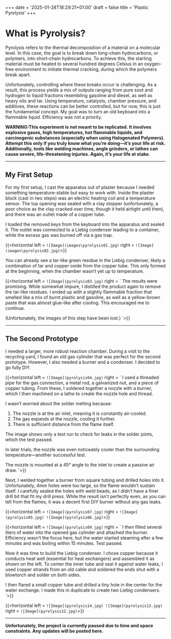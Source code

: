 +++
date = '2025-01-28T18:29:21+01:00'
draft = false
title = 'Plastic Pyrolysis'
+++

# What is Pyrolysis?
Pyrolysis refers to the thermal decomposition of a material on a molecular level. In this case, the goal is to break down long-chain hydrocarbons, or polymers, into short-chain hydrocarbons. To achieve this, the starting material must be heated to several hundred degrees Celsius in an oxygen-free environment to initiate thermal cracking, during which the polymers break apart.  

Unfortunately, controlling where these breaks occur is challenging. As a result, this process yields a mix of outputs ranging from pure soot and hydrogen to liquid fractions resembling gasoline and diesel, as well as heavy oils and tar. Using temperature, catalysts, chamber pressure, and additives, these reactions can be better controlled, but for now, this is just the fundamental concept. My goal was to turn an old keyboard into a flammable liquid. Efficiency was not a priority.  

**WARNING:This experiment is not meant to be replicated. It involves explosive gases, high temperatures, hot flammable liquids, and carcinogenic substances (especially when using Halogenated Polymers). Attempt this only if you truly know what you’re doing—it’s your life at risk.**
**Additionally, tools like welding machines, angle grinders, or lathes can cause severe, life-threatening injuries. Again, it’s your life at stake.**  

---

## My First Setup
For my first setup, I cast the apparatus out of plaster because I needed something temperature-stable but easy to work with. Inside the plaster block (cast in two steps) was an electric heating coil and a temperature sensor. The top opening was sealed with a clay stopper (unfortunately, a poor choice as the clay cracked over time, though it held airtight until then), and there was an outlet made of a copper tube.  

I loaded the removed keys from the keyboard into the apparatus and sealed it. The outlet was connected to a Liebig condenser leading to a container, while the excess gas was burned off via a gas trap.

{{<horizontal left = `![Image](images\pyrolysis01.jpg)` right = `![Image](images\pyrolysis02.jpg)`>}}

You can already see a tar-like green residue in the Liebig condenser, likely a combination of tar and copper oxide from the copper tube. This only formed at the beginning, when the chamber wasn’t yet up to temperature.

{{<horizontal left = `![Image](pyrolysis03.jpg)` right = `
The results were promising. While somewhat impure, I distilled the product again to remove the tar-like residues. I ended up with a slightly flammable fraction that smelled like a mix of burnt plastic and gasoline, as well as a yellow-brown paste that was almost glue-like after cooling. This encouraged me to continue.

(Unfortunately, the images of this step have been lost.)
`>}}

---

## The Second Prototype
I needed a larger, more robust reaction chamber. During a visit to the recycling yard, I found an old gas cylinder that was perfect for the second prototype. However, I also needed a burner and a condenser. I decided to go fully DIY.

{{<horizontal left = `![Image](pyrolysis04.jpg)` right = `
I used a threaded pipe for the gas connection, a metal rod, a galvanized nut, and a piece of copper tubing. From these, I soldered together a nozzle with a burner, which I then machined on a lathe to create the nozzle hole and thread.

I wasn’t worried about the solder melting because:
1. The nozzle is at the air inlet, meaning it is constantly air-cooled.
2. The gas expands at the nozzle, cooling it further.
3. There is sufficient distance from the flame itself.

The image shows only a test run to check for leaks in the solder joints, which the test passed.

In later trials, the nozzle was even noticeably cooler than the surrounding temperature—another successful test.  

The nozzle is mounted at a 45° angle to the inlet to create a passive air draw.
`>}}

Next, I welded together a burner from square tubing and drilled holes into it. Unfortunately, 4mm holes were too large, so the flame wouldn’t sustain itself. I carefully sealed the holes with weld beads, as I didn’t have a finer drill bit that fit my drill press. While the result isn’t perfectly even, as you can tell from the flames, it was a decent first DIY burner without any gas leaks.

{{<horizontal left = `![Image](pyrolysis07.jpg)` right = `
![Image](pyrolysis05.jpg)
![Image](pyrolysis06.jpg)
`>}}

{{<horizontal left = `![Image](pyrolysis09.jpg)` right = `
I then filled several liters of water into the opened gas cylinder and attached the burner. Efficiency wasn’t the focus here, but the water started steaming after a few minutes and was boiling within 15 minutes. Test passed.

Now it was time to build the Liebig condenser. I chose copper because it conducts heat well (essential for heat exchangers) and assembled it as shown on the left. To center the inner tube and seal it against water leaks, I used copper strands from an old cable and soldered the ends shut with a blowtorch and solder on both sides.

I then flared a small copper tube and drilled a tiny hole in the center for the water exchange. I made this in duplicate to create two Liebig condensers.
`>}}

{{<horizontal left = `
![Image](pyrolysis14.jpg)
![Image](pyrolysis13.jpg)
` right = `![Image](pyrolysis12.jpg)`>}}

---

**Unfortunately, the project is currently paused due to time and space constraints. Any updates will be posted here.**
